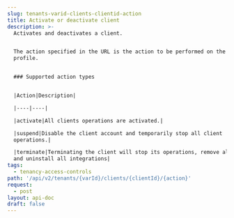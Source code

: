 ```yaml
---
slug: tenants-varid-clients-clientid-action
title: Activate or deactivate client
description: >-
  Activates and deactivates a client.


  The action specified in the URL is the action to be performed on the client
  profile.


  ### Supported action types


  |Action|Description|

  |----|----|

  |activate|All clients operations are activated.|

  |suspend|Disable the client account and temporarily stop all client
  operations.|

  |terminate|Terminating the client will stop its operations, remove all agents,
  and uninstall all integrations|
tags:
  - tenancy-access-controls
path: '/api/v2/tenants/{varId}/clients/{clientId}/{action}'
request:
  - post
layout: api-doc
draft: false
---
```

